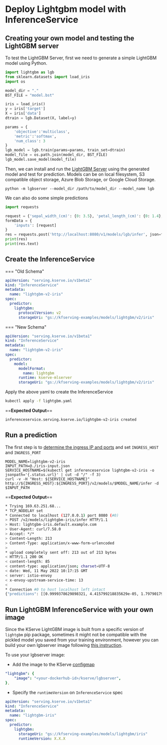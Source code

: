# Deploy Lightgbm model with InferenceService

## Creating your own model and testing the LightGBM server

To test the LightGBM Server, first we need to generate a simple LightGBM model using Python.

```python
import lightgbm as lgb
from sklearn.datasets import load_iris
import os

model_dir = "."
BST_FILE = "model.bst"

iris = load_iris()
y = iris['target']
X = iris['data']
dtrain = lgb.Dataset(X, label=y)

params = {
    'objective':'multiclass', 
    'metric':'softmax',
    'num_class': 3
}
lgb_model = lgb.train(params=params, train_set=dtrain)
model_file = os.path.join(model_dir, BST_FILE)
lgb_model.save_model(model_file)
```

Then, we can install and run the [LightGBM Server](https://github.com/kserve/kserve/python/lgbserver) using the generated model and test for prediction. Models can be on local filesystem, S3 compatible object storage, Azure Blob Storage, or Google Cloud Storage.

```shell
python -m lgbserver --model_dir /path/to/model_dir --model_name lgb
```

We can also do some simple predictions

```python
import requests

request = {'sepal_width_(cm)': {0: 3.5}, 'petal_length_(cm)': {0: 1.4}, 'petal_width_(cm)': {0: 0.2},'sepal_length_(cm)': {0: 5.1} }
formData = {
    'inputs': [request]
}
res = requests.post('http://localhost:8080/v1/models/lgb/infer', json=formData)
print(res)
print(res.text)
```

## Create the InferenceService

=== "Old Schema"

```yaml
apiVersion: "serving.kserve.io/v1beta1"
kind: "InferenceService"
metadata:
  name: "lightgbm-v2-iris"
spec:
  predictor:
    lightgbm:
      protocolVersion: v2
      storageUri: "gs://kfserving-examples/models/lightgbm/v2/iris"
```

=== "New Schema"

```yaml
apiVersion: "serving.kserve.io/v1beta1"
kind: "InferenceService"
metadata:
  name: "lightgbm-v2-iris"
spec:
  predictor:
    model:
      modelFormat:
        name: lightgbm
      runtime: kserve-mlserver
      storageUri: "gs://kfserving-examples/models/lightgbm/v2/iris"
```

Apply the above yaml to create the InferenceService

```bash
kubectl apply -f lightgbm.yaml
```

==**Expected Output**==

```bash
inferenceservice.serving.kserve.io/lightgbm-v2-iris created
```

## Run a prediction

The first step is to [determine the ingress IP and ports](../../../get_started/first_isvc.md#3-determine-the-ingress-ip-and-ports) and set `INGRESS_HOST` and `INGRESS_PORT`

```text
MODEL_NAME=lightgbm-v2-iris
INPUT_PATH=@./iris-input.json
SERVICE_HOSTNAME=$(kubectl get inferenceservice lightgbm-v2-iris -o jsonpath='{.status.url}' | cut -d "/" -f 3)
curl -v -H "Host: ${SERVICE_HOSTNAME}" http://${INGRESS_HOST}:${INGRESS_PORT}/v2/models/$MODEL_NAME/infer -d $INPUT_PATH
```

==**Expected Output**==

```bash
* Trying 169.63.251.68...
* TCP_NODELAY set
* Connected to localhost (127.0.0.1) port 8080 (#0)
> POST /v2/models/lightgbm-iris/infer HTTP/1.1
> Host: lightgbm-iris.default.example.com
> User-Agent: curl/7.58.0
> Accept: */*
> Content-Length: 213
> Content-Type: application/x-www-form-urlencoded
> 
* upload completely sent off: 213 out of 213 bytes
< HTTP/1.1 200 OK
< content-length: 85
< content-type: application/json; charset=UTF-8
< date: Wed, 11 May 2022 10:17:15 GMT
< server: istio-envoy
< x-envoy-upstream-service-time: 13
< 
* Connection #0 to host localhost left intact
{"predictions": [[0.9999378629898321, 4.415799218835629e-05, 1.797901797954119e-05]]}
```

## Run LightGBM InferenceService with your own image

Since the KServe LightGBM image is built from a specific version of `lightgbm` pip package, sometimes it might not be compatible with the pickled model
you saved from your training environment, however you can build your own lgbserver image following [this instruction](https://github.com/kserve/kserve/python/lgbserver/README.md#building-your-own-ligthgbm-server-docker-image).

To use your lgbserver image:

- Add the image to the KServe [configmap](https://github.com/kserve/kserve/config/configmap/inferenceservice.yaml)

```yaml
"lightgbm": {
    "image": "<your-dockerhub-id>/kserve/lgbserver",
},
```

- Specify the `runtimeVersion` on `InferenceService` spec

```yaml
apiVersion: "serving.kserve.io/v1beta1"
kind: "InferenceService"
metadata:
  name: "lightgbm-iris"
spec:
  predictor:
    lightgbm:
      storageUri: "gs://kfserving-examples/models/lightgbm/iris"
      runtimeVersion: X.X.X
```
